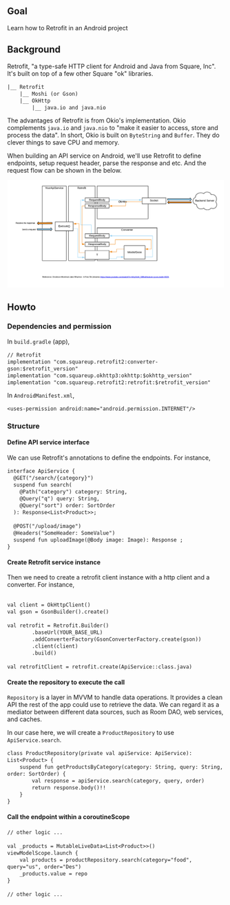 ## Goal
Learn how to Retrofit in an Android project

## Background
Retrofit, "a type-safe HTTP client for Android and Java from Square, Inc". It's built on top of a few other Square "ok" libraries.
```
|__ Retrofit
    |__ Moshi (or Gson)
    |__ OkHttp
        |__ java.io and java.nio
```

The advantages of Retrofit is from Okio's implementation. Okio complements `java.io` and `java.nio` to "make it easier to access, store and process the data". In short, Okio is built on `ByteString` and `Buffer`. They do clever things to save CPU and memory.

When building an API service on Android, we'll use Retrofit to define endpoints, setup request header, parse the response and etc. And the request flow can be shown in the below.

![retrofit diagram part i](doc/retrofit-diagram-part-i.png) 

## Howto
### Dependencies and permission
In `build.gradle` (app), 
```
// Retrofit
implementation "com.squareup.retrofit2:converter-gson:$retrofit_version"
implementation "com.squareup.okhttp3:okhttp:$okhttp_version"
implementation "com.squareup.retrofit2:retrofit:$retrofit_version"
``` 
In `AndroidManifest.xml`,
```
<uses-permission android:name="android.permission.INTERNET"/>
```
### Structure
#### Define API service interface
We can use Retrofit's annotations to define the endpoints. For instance,
```
interface ApiService {
  @GET("/search/{category}")
  suspend fun search(
    @Path("category") category: String,
    @Query("q") query: String,
    @Query("sort") order: SortOrder
  ): Response<List<Product>>;

  @POST("/upload/image")
  @Headers("SomeHeader: SomeValue")
  suspend fun uploadImage(@Body image: Image): Response ;
}
```

#### Create Retrofit service instance
Then we need to create a retrofit client instance with a http client and a converter. For instance,
```

val client = OkHttpClient()
val gson = GsonBuilder().create()

val retrofit = Retrofit.Builder()
        .baseUrl(YOUR_BASE_URL)
        .addConverterFactory(GsonConverterFactory.create(gson))
        .client(client)
        .build()

val retrofitClient = retrofit.create(ApiService::class.java)
```
#### Create the repository to execute the call
`Repository` is a layer in MVVM to handle data operations. It provides a clean API the rest of the app could use to retrieve the data. We can regard it as a mediator between different data sources, such as Room DAO, web services, and caches.

In our case here, we will create a `ProductRepository` to use `ApiService.search`.
```
class ProductRepository(private val apiService: ApiService): List<Product> {
    suspend fun getProductsByCategory(category: String, query: String, order: SortOrder) {
        val response = apiService.search(category, query, order)
        return response.body()!!
    }
}

``` 


#### Call the endpoint within a coroutineScope

```
// other logic ...

val _products = MutableLiveData<List<Product>>()
viewModelScope.launch {
    val products = productRepository.search(category="food", query="us", order="Des")
    _products.value = repo
}

// other logic ...
```
 
